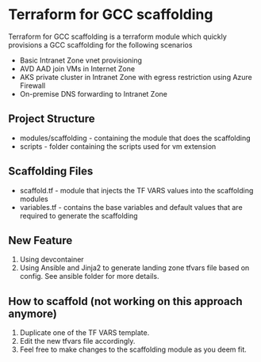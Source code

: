 # Terraform for GCC scaffolding
Terraform for GCC scaffolding is a terraform module which quickly provisions a GCC scaffolding for the following scenarios

* Basic Intranet Zone vnet provisioning 
* AVD AAD join VMs in Internet Zone
* AKS private cluster in Intranet Zone with egress restriction using Azure Firewall
* On-premise DNS forwarding to Intranet Zone

## Project Structure
* modules/scaffolding - containing the module that does the scaffolding
* scripts - folder containing the scripts used for vm extension

## Scaffolding Files
* scaffold.tf - module that injects the TF VARS values into the scaffolding modules
* variables.tf - contains the base variables and default values that are required to generate the scaffolding

## New Feature
1. Using devcontainer
2. Using Ansible and Jinja2 to generate landing zone tfvars file based on config. See ansible folder for more details.

## How to scaffold (not working on this approach anymore)
1. Duplicate one of the TF VARS template.
2. Edit the new tfvars file accordingly.
3. Feel free to make changes to the scaffolding module as you deem fit.